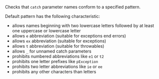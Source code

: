 <div>

Checks that `catch` parameter names conform to a specified pattern.

</div>

Default pattern has the following characteristic:

- allows names beginning with two lowercase letters followed by at least
  one uppercase or lowercase letter
- allows `e` abbreviation (suitable for exceptions end errors)
- allows `ex` abbreviation (suitable for exceptions)
- allows `t` abbreviation (suitable for throwables)
- allows `_` for unnamed catch parameters
- prohibits numbered abbreviations like `e1` or `t2`
- prohibits one letter prefixes like `pException`
- prohibits two letter abbreviations like `ie` or `ee`
- prohibits any other characters than letters

